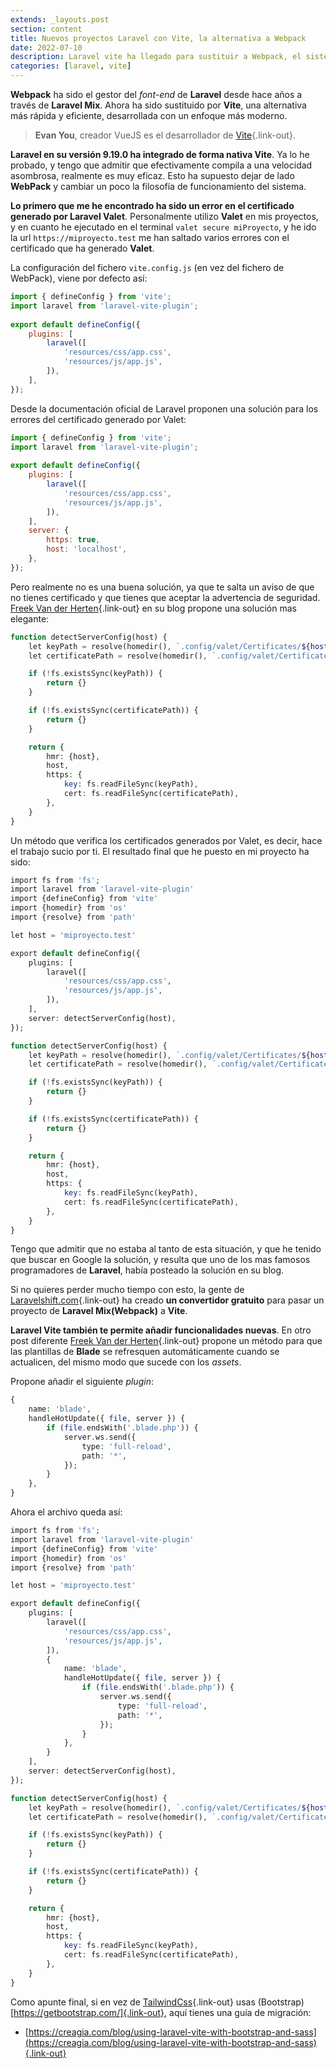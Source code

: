 ```yaml
---
extends: _layouts.post
section: content
title: Nuevos proyectos Laravel con Vite, la alternativa a Webpack
date: 2022-07-10
description: Laravel vite ha llegado para sustituir a Webpack, el sistema de gestión de assets para el front-end. Laravel vite es más rápido y moderno que su predecesor Webpack. Evan You el creador de VueJS ha desarrollado esta nueva herramienta que puede llegar a ser 100 veces más rápida que Webpack.
categories: [laravel, vite]
---
```


**Webpack** ha sido el gestor del *font-end* de **Laravel** desde hace años a través de **Laravel Mix**. Ahora ha sido sustituido por **Vite**, una alternativa más rápida y eficiente, desarrollada con un enfoque más moderno.

> **Evan You**, creador VueJS es el desarrollador de [Vite](https://vitejs.dev/){.link-out}.

**Laravel en su versión 9.19.0 ha integrado de forma nativa Vite**. Ya lo he probado, y tengo que admitir que efectivamente compila a una velocidad asombrosa, realmente es muy eficaz. Esto ha supuesto dejar de lado **WebPack** y cambiar un poco la filosofía de funcionamiento del sistema.

**Lo primero que me he encontrado ha sido un error en el certificado generado por Laravel Valet**. Personalmente utilizo **Valet** en mis proyectos, y en cuanto he ejecutado en el terminal `valet secure miProyecto`, y he ido la url `https://miproyecto.test` me han saltado varios errores con el certificado que ha generado **Valet**.

La configuración del fichero `vite.config.js` (en vez del fichero de WebPack), viene por defecto así:

```javascript
import { defineConfig } from 'vite';
import laravel from 'laravel-vite-plugin';
 
export default defineConfig({
    plugins: [
        laravel([
            'resources/css/app.css',
            'resources/js/app.js',
        ]),
    ],
});
```

Desde la documentación oficial de Laravel proponen una solución para los errores del certificado generado por Valet:

```javascript
import { defineConfig } from 'vite';
import laravel from 'laravel-vite-plugin';
 
export default defineConfig({
    plugins: [
        laravel([
            'resources/css/app.css',
            'resources/js/app.js',
        ]),
    ],
    server: { 
        https: true, 
        host: 'localhost', 
    }, 
});
```

Pero realmente no es una buena solución, ya que te salta un aviso de que no tienes certificado y que tienes que aceptar la advertencia de seguridad. [Freek Van der Herten](https://freek.dev/2276-making-vite-and-valet-play-nice-together){.link-out} en su blog propone una solución mas elegante:

```php
function detectServerConfig(host) {
    let keyPath = resolve(homedir(), `.config/valet/Certificates/${host}.key`)
    let certificatePath = resolve(homedir(), `.config/valet/Certificates/${host}.crt`)

    if (!fs.existsSync(keyPath)) {
        return {}
    }

    if (!fs.existsSync(certificatePath)) {
        return {}
    }

    return {
        hmr: {host},
        host,
        https: {
            key: fs.readFileSync(keyPath),
            cert: fs.readFileSync(certificatePath),
        },
    }
}
```

Un método que verifica los certificados generados por Valet, es decir, hace el trabajo sucio por ti. El resultado final que he puesto en mi proyecto ha sido:

```php
import fs from 'fs';
import laravel from 'laravel-vite-plugin'
import {defineConfig} from 'vite'
import {homedir} from 'os'
import {resolve} from 'path'

let host = 'miproyecto.test'

export default defineConfig({
    plugins: [
        laravel([
            'resources/css/app.css',
            'resources/js/app.js',
        ]),
    ],
    server: detectServerConfig(host),
});

function detectServerConfig(host) {
    let keyPath = resolve(homedir(), `.config/valet/Certificates/${host}.key`)
    let certificatePath = resolve(homedir(), `.config/valet/Certificates/${host}.crt`)

    if (!fs.existsSync(keyPath)) {
        return {}
    }

    if (!fs.existsSync(certificatePath)) {
        return {}
    }

    return {
        hmr: {host},
        host,
        https: {
            key: fs.readFileSync(keyPath),
            cert: fs.readFileSync(certificatePath),
        },
    }
}
```

Tengo que admitir que no estaba al tanto de esta situación, y que he tenido que buscar en Google la solución, y resulta que uno de los mas famosos programadores de **Laravel**, había posteado la solución en su blog. 

Si no quieres perder mucho tiempo con esto, la gente de [Laravelshift.com](https://laravelshift.com/convert-laravel-mix-to-vite){.link-out} ha creado **un convertidor gratuito** para pasar un proyecto de **Laravel Mix(Webpack)** a **Vite**.

**Laravel Vite también te permite añadir funcionalidades nuevas**. En otro post diferente [Freek Van der Herten](https://freek.dev/2277-using-laravel-vite-to-automatically-refresh-your-browser-when-changing-a-blade-file){.link-out} propone un método para que las plantillas de **Blade** se refresquen automáticamente cuando se actualicen, del mismo modo que sucede con los *assets*.

Propone añadir el siguiente *plugin*:

```php
{
    name: 'blade',
    handleHotUpdate({ file, server }) {
        if (file.endsWith('.blade.php')) {
            server.ws.send({
                type: 'full-reload',
                path: '*',
            });
        }
    },
}
```

Ahora el archivo queda así:

```php
import fs from 'fs';
import laravel from 'laravel-vite-plugin'
import {defineConfig} from 'vite'
import {homedir} from 'os'
import {resolve} from 'path'

let host = 'miproyecto.test'

export default defineConfig({
    plugins: [
        laravel([
            'resources/css/app.css',
            'resources/js/app.js',
        ]),
        {
            name: 'blade',
            handleHotUpdate({ file, server }) {
                if (file.endsWith('.blade.php')) {
                    server.ws.send({
                        type: 'full-reload',
                        path: '*',
                    });
                }
            },
        }
    ],
    server: detectServerConfig(host),
});

function detectServerConfig(host) {
    let keyPath = resolve(homedir(), `.config/valet/Certificates/${host}.key`)
    let certificatePath = resolve(homedir(), `.config/valet/Certificates/${host}.crt`)

    if (!fs.existsSync(keyPath)) {
        return {}
    }

    if (!fs.existsSync(certificatePath)) {
        return {}
    }

    return {
        hmr: {host},
        host,
        https: {
            key: fs.readFileSync(keyPath),
            cert: fs.readFileSync(certificatePath),
        },
    }
}
```

Como apunte final, si en vez de [TailwindCss](https://tailwindcss.com/){.link-out} usas (Bootstrap)[https://getbootstrap.com/]{.link-out}, aquí tienes una guía de migración:

- [https://creagia.com/blog/using-laravel-vite-with-bootstrap-and-sass](https://creagia.com/blog/using-laravel-vite-with-bootstrap-and-sass){.link-out}